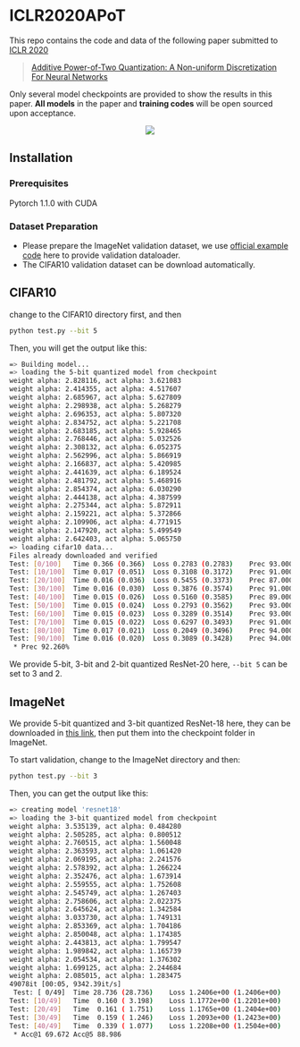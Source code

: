 # ICLR2020APoT
This repo contains the code and data of the following paper submitted to [ICLR 2020](https://openreview.net/group?id=ICLR.cc/2020/Conference)

> [Additive Power-of-Two Quantization: A Non-uniform Discretization For Neural Networks](https://openreview.net/pdf?id=BkgXT24tDS)

Only several model checkpoints are provided to show the results in this paper. **All models** in the paper and **training codes** will be open sourced upon acceptance.

<p align="center">
  <img src="https://i.imgur.com/0oxm19W.png">
</p>

## Installation

### Prerequisites

Pytorch 1.1.0 with CUDA

### Dataset Preparation

* Please prepare the ImageNet validation dataset, we use [official example code](https://github.com/pytorch/examples/blob/master/imagenet/main.py) here to provide validation dataloader. 
* The CIFAR10 validation dataset can be download automatically. 

## CIFAR10

change to the CIFAR10 directory first, and then  

```bash
python test.py --bit 5 
```

Then, you will get the output like this:

```bash
=> Building model...
=> loading the 5-bit quantized model from checkpoint
weight alpha: 2.828116, act alpha: 3.621083
weight alpha: 2.414355, act alpha: 4.517607
weight alpha: 2.685967, act alpha: 5.627809
weight alpha: 2.298938, act alpha: 5.268279
weight alpha: 2.696353, act alpha: 5.807320
weight alpha: 2.834752, act alpha: 5.221708
weight alpha: 2.683185, act alpha: 5.928465
weight alpha: 2.768446, act alpha: 5.032526
weight alpha: 2.308132, act alpha: 6.052375
weight alpha: 2.562996, act alpha: 5.866919
weight alpha: 2.166837, act alpha: 5.420985
weight alpha: 2.441639, act alpha: 6.189524
weight alpha: 2.481792, act alpha: 5.468916
weight alpha: 2.854374, act alpha: 6.030290
weight alpha: 2.444138, act alpha: 4.387599
weight alpha: 2.275344, act alpha: 5.872911
weight alpha: 2.159221, act alpha: 5.372866
weight alpha: 2.109906, act alpha: 4.771915
weight alpha: 2.147920, act alpha: 5.499549
weight alpha: 2.642403, act alpha: 5.065750
=> loading cifar10 data...
Files already downloaded and verified
Test: [0/100]	Time 0.366 (0.366)	Loss 0.2783 (0.2783)	Prec 93.000% (93.000%)
Test: [10/100]	Time 0.017 (0.051)	Loss 0.3108 (0.3172)	Prec 91.000% (92.545%)
Test: [20/100]	Time 0.016 (0.036)	Loss 0.5455 (0.3373)	Prec 87.000% (92.000%)
Test: [30/100]	Time 0.016 (0.030)	Loss 0.3876 (0.3574)	Prec 91.000% (92.065%)
Test: [40/100]	Time 0.015 (0.026)	Loss 0.5160 (0.3585)	Prec 89.000% (91.976%)
Test: [50/100]	Time 0.015 (0.024)	Loss 0.2793 (0.3562)	Prec 93.000% (92.118%)
Test: [60/100]	Time 0.015 (0.023)	Loss 0.3289 (0.3514)	Prec 93.000% (92.180%)
Test: [70/100]	Time 0.015 (0.022)	Loss 0.6297 (0.3493)	Prec 91.000% (92.239%)
Test: [80/100]	Time 0.017 (0.021)	Loss 0.2049 (0.3496)	Prec 94.000% (92.136%)
Test: [90/100]	Time 0.016 (0.020)	Loss 0.3089 (0.3428)	Prec 94.000% (92.220%)
 * Prec 92.260%
```

We provide 5-bit, 3-bit and 2-bit quantized ResNet-20 here, `--bit 5` can be set to 3 and 2.

## ImageNet

We provide 5-bit quantized and 3-bit quantized ResNet-18 here, they can be downloaded in [this link](https://gofile.io/?c=GkchRp), then put them into the checkpoint folder in ImageNet. 

To start validation, change to the ImageNet directory and then: 

```bash
python test.py --bit 3 
```

Then, you can get the output like this:

```Bash
=> creating model 'resnet18'
=> loading the 3-bit quantized model from checkpoint
weight alpha: 3.535139, act alpha: 0.484280
weight alpha: 2.505285, act alpha: 0.800512
weight alpha: 2.760515, act alpha: 1.560048
weight alpha: 2.363593, act alpha: 1.061420
weight alpha: 2.069195, act alpha: 2.241576
weight alpha: 2.578392, act alpha: 1.266224
weight alpha: 2.352476, act alpha: 1.673914
weight alpha: 2.559555, act alpha: 1.752608
weight alpha: 2.545749, act alpha: 1.267403
weight alpha: 2.758606, act alpha: 2.022375
weight alpha: 2.645624, act alpha: 1.342584
weight alpha: 3.033730, act alpha: 1.749131
weight alpha: 2.853369, act alpha: 1.704186
weight alpha: 2.850048, act alpha: 1.174385
weight alpha: 2.443813, act alpha: 1.799547
weight alpha: 1.989842, act alpha: 1.165739
weight alpha: 2.054534, act alpha: 1.376302
weight alpha: 1.699125, act alpha: 2.244684
weight alpha: 2.085015, act alpha: 1.283475
49078it [00:05, 9342.39it/s]
 Test: [ 0/49]  Time 28.736 (28.736)    Loss 1.2406e+00 (1.2406e+00)    Acc@1  69.73 ( 69.73)   Acc@5  89.45 ( 89.45)
Test: [10/49]   Time  0.160 ( 3.198)    Loss 1.1772e+00 (1.2201e+00)    Acc@1  72.07 ( 70.46)   Acc@5  90.14 ( 89.43)
Test: [20/49]   Time  0.161 ( 1.751)    Loss 1.1765e+00 (1.2404e+00)    Acc@1  70.90 ( 69.94)   Acc@5  89.75 ( 89.07)
Test: [30/49]   Time  0.159 ( 1.246)    Loss 1.2093e+00 (1.2423e+00)    Acc@1  69.43 ( 69.79)   Acc@5  89.94 ( 88.96)
Test: [40/49]   Time  0.339 ( 1.077)    Loss 1.2208e+00 (1.2504e+00)    Acc@1  70.51 ( 69.60)   Acc@5  90.33 ( 88.90)
 * Acc@1 69.672 Acc@5 88.986
```


